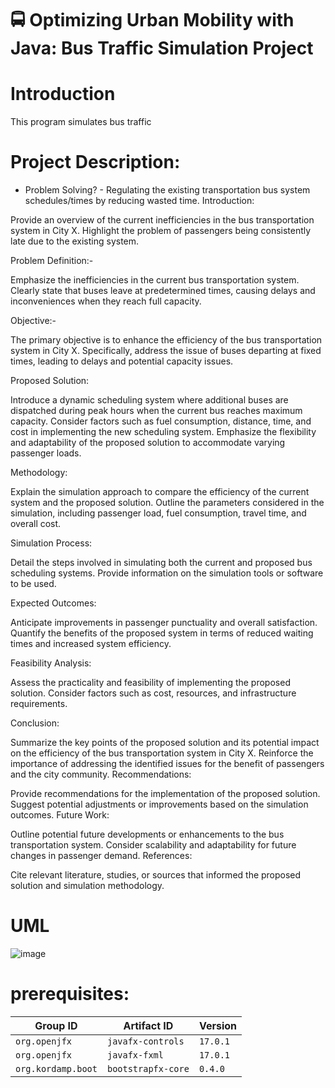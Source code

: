 # 🚍 Optimizing Urban Mobility with Java: Bus Traffic Simulation Project

# Introduction

This program simulates bus traffic

# Project Description:

- Problem Solving?
      - Regulating the existing transportation bus system schedules/times by reducing wasted time.
Introduction:

Provide an overview of the current inefficiencies in the bus transportation system in City X.
Highlight the problem of passengers being consistently late due to the existing system.

Problem Definition:-

Emphasize the inefficiencies in the current bus transportation system.
Clearly state that buses leave at predetermined times, causing delays and inconveniences when they reach full capacity.

Objective:-

The primary objective is to enhance the efficiency of the bus transportation system in City X.
Specifically, address the issue of buses departing at fixed times, leading to delays and potential capacity issues.

Proposed Solution:

Introduce a dynamic scheduling system where additional buses are dispatched during peak hours when the current bus reaches maximum capacity.
Consider factors such as fuel consumption, distance, time, and cost in implementing the new scheduling system.
Emphasize the flexibility and adaptability of the proposed solution to accommodate varying passenger loads.

Methodology:

Explain the simulation approach to compare the efficiency of the current system and the proposed solution.
Outline the parameters considered in the simulation, including passenger load, fuel consumption, travel time, and overall cost.

Simulation Process:

Detail the steps involved in simulating both the current and proposed bus scheduling systems.
Provide information on the simulation tools or software to be used.

Expected Outcomes:

Anticipate improvements in passenger punctuality and overall satisfaction.
Quantify the benefits of the proposed system in terms of reduced waiting times and increased system efficiency.

Feasibility Analysis:

Assess the practicality and feasibility of implementing the proposed solution.
Consider factors such as cost, resources, and infrastructure requirements.

Conclusion:

Summarize the key points of the proposed solution and its potential impact on the efficiency of the bus transportation system in City X.
Reinforce the importance of addressing the identified issues for the benefit of passengers and the city community.
Recommendations:

Provide recommendations for the implementation of the proposed solution.
Suggest potential adjustments or improvements based on the simulation outcomes.
Future Work:

Outline potential future developments or enhancements to the bus transportation system.
Consider scalability and adaptability for future changes in passenger demand.
References:

Cite relevant literature, studies, or sources that informed the proposed solution and simulation methodology.





# UML

![image](https://user-images.githubusercontent.com/87777192/165208226-cfb737fb-b70e-463f-8c74-9c841fa3fb5b.png)



# prerequisites:
| Group ID            | Artifact ID                | Version    |
| ------------------- | -------------------------- | ---------- |
| `org.openjfx`       | `javafx-controls`          | `17.0.1`   |
| `org.openjfx`       | `javafx-fxml`              | `17.0.1`   |
| `org.kordamp.boot`  | `bootstrapfx-core`         | `0.4.0`    |



